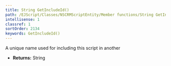 ```yaml
---
title: String GetIncludeId()
path: /EJScript/Classes/NSCRMScriptEntity/Member functions/String GetIncludeId()
intellisense: 1
classref: 1
sortOrder: 2134
keywords: GetIncludeId()
---
```



A unique name used for including this script in another



* **Returns:** String


